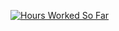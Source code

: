 [![Hours Worked So Far](https://wakatime.com/badge/user/018b63aa-3f70-4175-ad13-057832bb24ca.svg)](https://wakatime.com/@018b63aa-3f70-4175-ad13-057832bb24ca)
